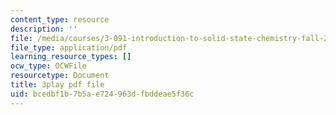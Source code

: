 ```yaml
---
content_type: resource
description: ''
file: /media/courses/3-091-introduction-to-solid-state-chemistry-fall-2018/bcedbf1b7b5ae724963dfbddeae5f36c_vA3IT2KZs0.pdf
file_type: application/pdf
learning_resource_types: []
ocw_type: OCWFile
resourcetype: Document
title: 3play pdf file
uid: bcedbf1b-7b5a-e724-963d-fbddeae5f36c
---
```

